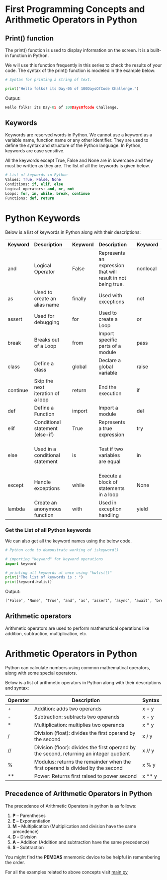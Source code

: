 # First Programming Concepts and Arithmetic Operators in Python

## Print() function

The print() function is used to display information on the screen. It is a built-in function in Python.

 We will use this function frequently in this series to check the results of your code. The syntax of the print() function is modeled in the example below:

```python
# Syntax for printing a string of text.

print("Hello folks! its Day-05 of 100DaysOfCode Challenge.")
```
Output:

```python
Hello folks! its Day-05 of 100DaysOfCode Challenge.
```

## Keywords

Keywords are reserved words in Python. We cannot use a keyword as a variable name, function name or any other identifier. They are used to define the syntax and structure of the Python language. In Python, keywords are case sensitive.

All the keywords except True, False and None are in lowercase and they must be written as they are. The list of all the keywords is given below.

```python
# List of keywords in Python
Values: True, False, None
Conditions: if, elif, else
Logical operators: and, or, not
Loops: for, in, while, break, continue
Functions: def, return  
```

# Python Keywords

Below is a list of keywords in Python along with their descriptions:

| Keyword    | Description                                      | | Keyword  | Description                                        | | Keyword  | Description                                      |
|------------|--------------------------------------------------|-|----------|----------------------------------------------------|-|----------|--------------------------------------------------|
| and        | Logical Operator                                | | False    | Represents an expression that will result in not being true. | | nonlocal | Non-local variable                            |
| as         | Used to create an alias name                    | | finally  | Used with exceptions                              | | not      | Logical Operator                              |
| assert     | Used for debugging                              | | for      | Used to create a Loop                             | | or       | Logical Operator                              |
| break      | Breaks out of a Loop                            | | from     | Import specific parts of a module                | | pass     | Used when no code execution is desired        |
| class      | Define a class                                  | | global   | Declare a global variable                        | | raise    | Raise exceptions or errors                    |
| continue   | Skip the next iteration of a loop               | | return   | End the execution                                 | | if       | Conditional statement                        |
| def        | Define a Function                               | | import   | Import a module                                   | | del      | Delete an object                              |
| elif       | Conditional statement (else-if)                | | True     | Represents a true expression                      | | try      | Handle errors with try                       |
| else       | Used in a conditional statement               | | is       | Test if two variables are equal                   | | in       | Check if a value is present in a Tuple, List, etc. |
| except     | Handle exceptions                               | | while    | Execute a block of statements in a loop           | | None     | Represents a null value                       |
| lambda     | Create an anonymous function                   | | with     | Used in exception handling                    | | yield    | Create a generator function                   |

### Get the List of all Python keywords
We can also get all the keyword names using the below code.
```python
# Python code to demonstrate working of iskeyword()

# importing "keyword" for keyword operations
import keyword

# printing all keywords at once using "kwlist()"
print("The list of keywords is : ")
print(keyword.kwlist)
```
Output:

```python
[‘False’, ‘None’, ‘True’, ‘and’, ‘as’, ‘assert’, ‘async’, ‘await’, ‘break’, ‘class’, ‘continue’, ‘def’, ‘del’, ‘elif’, ‘else’, ‘except’, ‘finally’, ‘for’, ‘from’, ‘global’, ‘if’, ‘import’, ‘in’, ‘is’, ‘lambda’, ‘nonlocal’, ‘not’, ‘or’, ‘pass’, ‘raise’, ‘return’, ‘try’, ‘while’, ‘with’, ‘yield’]
```

## Arithmetic operators

Arithmetic operators are used to perform mathematical operations like addition, subtraction, multiplication, etc.

# Arithmetic Operators in Python

Python can calculate numbers using common mathematical operators, along with some special operators.

Below is a list of arithmetic operators in Python along with their descriptions and syntax:

| Operator | Description                    | Syntax       |
|----------|--------------------------------|--------------|
| +        | Addition: adds two operands     | x + y        |
| -        | Subtraction: subtracts two operands | x - y     |
| *        | Multiplication: multiplies two operands | x * y   |
| /        | Division (float): divides the first operand by the second | x / y |
| //       | Division (floor): divides the first operand by the second, returning an integer quotient | x // y |
| %        | Modulus: returns the remainder when the first operand is divided by the second | x % y |
| **       | Power: Returns first raised to power second | x ** y   |

## Precedence of Arithmetic Operators in Python
The precedence of Arithmetic Operators in python is as follows:

1. **P** – Parentheses
2. **E** – Exponentiation
3. **M** – Multiplication (Multiplication and division have the same precedence)
4. **D** – Division
5. **A** – Addition (Addition and subtraction have the same precedence)
6. **S** – Subtraction

You might find the **PEMDAS** mnemonic device to be helpful in remembering the order.

For all the examples related to above concepts visit [main.py](https://github.com/hamzaiftkhar/100-Days-of-Code-with-Python/blob/main/Day-05/main.py)